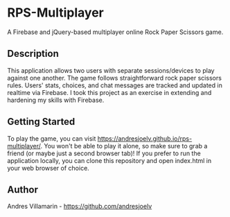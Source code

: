 # RPS-Multiplayer
A Firebase and jQuery-based multiplayer online Rock Paper Scissors game.

## Description
This application allows two users with separate sessions/devices to play against one another. The game follows straightforward rock paper scissors rules. Users' stats, choices, and chat messages are tracked and updated in realtime via Firebase. I took this project as an exercise in extending and hardening my skills with Firebase.

## Getting Started
To play the game, you can visit https://andresjoelv.github.io/rps-multiplayer/. You won't be able to play it alone, so make sure to grab a friend (or maybe just a second browser tab)! If you prefer to run the application locally, you can clone this repository and open index.html in your web browser of choice.

## Author
Andres Villamarin - https://github.com/andresjoelv
